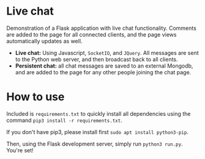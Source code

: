 # Live chat

Demonstration of a Flask application with live chat functionality.  Comments are added to the page for all connected clients, and the page views automatically updates as well.

- **Live chat:**  Using Javascript, `SocketIO`, and `JQuery`.  All messages are sent to the Python web server, and then broadcast back to all clients.
- **Persistent chat:** all chat messages are saved to an external Mongodb, and are added to the page for any other people joining the chat page.

# How to use
Included is `requirements.txt` to quickly install all dependencies using the command `pip3 install -r requirements.txt`. 

If you don't have pip3, please install first `sudo apt install python3-pip`.

Then, using the Flask development server, simply run `python3 run.py`.  You're set!
